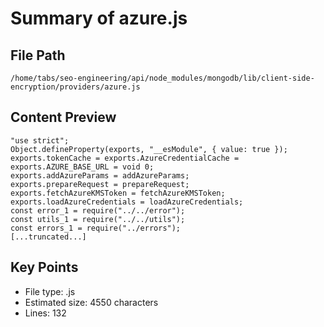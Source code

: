 # Summary of azure.js
  
## File Path
`/home/tabs/seo-engineering/api/node_modules/mongodb/lib/client-side-encryption/providers/azure.js`

## Content Preview
```
"use strict";
Object.defineProperty(exports, "__esModule", { value: true });
exports.tokenCache = exports.AzureCredentialCache = exports.AZURE_BASE_URL = void 0;
exports.addAzureParams = addAzureParams;
exports.prepareRequest = prepareRequest;
exports.fetchAzureKMSToken = fetchAzureKMSToken;
exports.loadAzureCredentials = loadAzureCredentials;
const error_1 = require("../../error");
const utils_1 = require("../../utils");
const errors_1 = require("../errors");
[...truncated...]
```

## Key Points
- File type: .js
- Estimated size: 4550 characters
- Lines: 132
